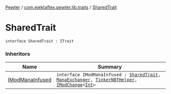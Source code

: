 [Pewter](../index.md) / [com.ejektaflex.pewter.lib.traits](index.md) / [SharedTrait](./-shared-trait.md)

# SharedTrait

`interface SharedTrait : ITrait`

### Inheritors

| Name | Summary |
|---|---|
| [IModManaInfused](../com.ejektaflex.pewter.shared.methods/-i-mod-mana-infused/index.md) | `interface IModManaInfused : `[`SharedTrait`](./-shared-trait.md)`, `[`ManaExchanger`](../com.ejektaflex.pewter.lib.mixins/-mana-exchanger/index.md)`, `[`TinkerNBTHelper`](../com.ejektaflex.pewter.lib.mixins/-tinker-n-b-t-helper/index.md)`, `[`IModChange`](../com.ejektaflex.pewter.shared.methods/-i-mod-change/index.md)`<`[`Int`](https://kotlinlang.org/api/latest/jvm/stdlib/kotlin/-int/index.html)`>` |
